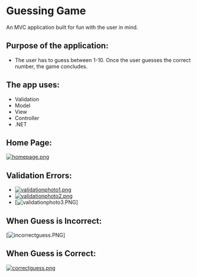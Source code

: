 # Guessing Game
An MVC application built for fun with the user in mind.

## Purpose of the application:
* The user has to guess between 1-10. Once the user guesses the correct number, the game concludes.

## The app uses:
* Validation
* Model
* View
* Controller
* .NET

## Home Page:
[![homepage.png](https://s15.postimg.org/m4nhjqr7f/homepage.png)](https://postimg.org/image/oyqmx6tdj/)

## Validation Errors:
* [![validationphoto1.png](https://s23.postimg.org/uqh0bwgnf/validationphoto1.png)](https://postimg.org/image/45ehgce9z/)
* [![validationphoto2.png](https://s4.postimg.org/cnoi3k5j1/validationphoto2.png)](https://postimg.org/image/je4zczsop/)
* [![validationphoto3.PNG](/ScreenShot/validationphoto3.PNG)]

## When Guess is Incorrect:
[![incorrectguess.PNG](/ScreenShot/incorrectguess.PNG)]

## When Guess is Correct:
[![correctguess.png](https://s17.postimg.org/v5det9x5b/correctguess.png)](https://postimg.org/image/axzz0yznv/)
